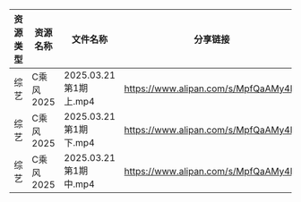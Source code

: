 | 资源类型 | 资源名称    | 文件名称               | 分享链接                                 | 更新时间                |
| ---- | ------- | ------------------ | ------------------------------------ | ------------------- |
| 综艺   | C乘风2025 | 2025.03.21第1期上.mp4 | https://www.alipan.com/s/MpfQaAMy4Ly | 2025-03-22 09:40:08 |
| 综艺   | C乘风2025 | 2025.03.21第1期下.mp4 | https://www.alipan.com/s/MpfQaAMy4Ly | 2025-03-22 09:40:07 |
| 综艺   | C乘风2025 | 2025.03.21第1期中.mp4 | https://www.alipan.com/s/MpfQaAMy4Ly | 2025-03-22 09:40:07 |
